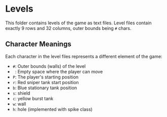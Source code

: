 # Levels

This folder contains levels of the game as text files.
Level files contain exactly 9 rows and 32 columns, outer bounds being `#` chars. 

## Character Meanings

Each character in the level files represents a different element of the game:

- `#`: Outer bounds (walls) of the level
- ` `: Empty space where the player can move
- `P`: The player's starting position
- `r`: Red sniper tank start position
- `b`: Blue stationary tank position
- `s`: shield
- `c`: yellow burst tank
- `w`: wall
- `h`: hole (implemented with spike class)
